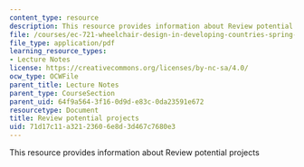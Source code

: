 ```yaml
---
content_type: resource
description: This resource provides information about Review potential projects
file: /courses/ec-721-wheelchair-design-in-developing-countries-spring-2009/71d17c11a32123606e8d3d467c7680e3_MITEC_721S09_lec01_part2.pdf
file_type: application/pdf
learning_resource_types:
- Lecture Notes
license: https://creativecommons.org/licenses/by-nc-sa/4.0/
ocw_type: OCWFile
parent_title: Lecture Notes
parent_type: CourseSection
parent_uid: 64f9a564-3f16-0d9d-e83c-0da23591e672
resourcetype: Document
title: Review potential projects
uid: 71d17c11-a321-2360-6e8d-3d467c7680e3
---
```

This resource provides information about Review potential projects